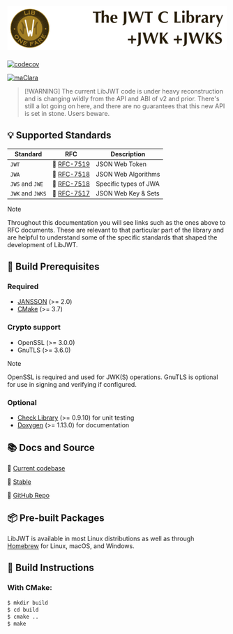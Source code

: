 ![LibJWT - The C JWT Library](images/LibJWT-800x152.png)
---

[![codecov](https://codecov.io/gh/benmcollins/libjwt/graph/badge.svg?token=MhCaZ8cpwQ)](https://codecov.io/gh/benmcollins/libjwt)

[![maClara](https://img.shields.io/badge/Sponsored%20by-maClara%2C%20LLC-blue?style=plastic&logoColor=blue)](https://maclara-llc.com)

> [!WARNING] The current LibJWT code is under heavy reconstruction and is changing
> wildly from the API and ABI of v2 and prior. There's still a lot going on here,
> and there are no guarantees that this new API is set in stone. Users beware.

## :bulb: Supported Standards

Standard             | RFC                                                                        | Description
-------------------- | :------------------------------------------------------------------------: | ---------------------
``JWT``              | :page_facing_up: [RFC-7519](https://datatracker.ietf.org/doc/html/rfc7519) | JSON Web Token
``JWA``              | :page_facing_up: [RFC-7518](https://datatracker.ietf.org/doc/html/rfc7518) | JSON Web Algorithms
``JWS`` and ``JWE``  | :page_facing_up: [RFC-7518](https://datatracker.ietf.org/doc/html/rfc7518) | Specific types of JWA
``JWK`` and ``JWKS`` | :page_facing_up: [RFC-7517](https://datatracker.ietf.org/doc/html/rfc7517) | JSON Web Key & Sets

> [!NOTE]
> Throughout this documentation you will see links such as the ones
> above to RFC documents. These are relevant to that particular part of the
> library and are helpful to understand some of the specific standards that
> shaped the development of LibJWT.

## :construction: Build Prerequisites

### Required

- [JANSSON](https://github.com/akheron/jansson) (>= 2.0)
- [CMake](https://cmake.org) (>= 3.7)

### Crypto support

- OpenSSL (>= 3.0.0)
- GnuTLS (>= 3.6.0)

> [!NOTE]
> OpenSSL is required and used for JWK(S) operations. GnuTLS is optional for
> use in signing and verifying if configured.

### Optional

- [Check Library](https://github.com/libcheck/check/issues) (>= 0.9.10) for unit
  testing
- [Doxygen](https://www.doxygen.nl) (>= 1.13.0) for documentation

## :books: Docs and Source

:link: [Current codebase](https://libjwt.io)

:link: [Stable](https://libjwt.io/stable)

:link: [GitHub Repo](https://github.com/benmcollins/libjwt)

## :package: Pre-built Packages

LibJWT is available in most Linux distributions as well as through
[Homebrew](https://formulae.brew.sh/formula/libjwt#default)
for Linux, macOS, and Windows.

## :hammer: Build Instructions

### With CMake:

    $ mkdir build
    $ cd build
    $ cmake ..
    $ make
